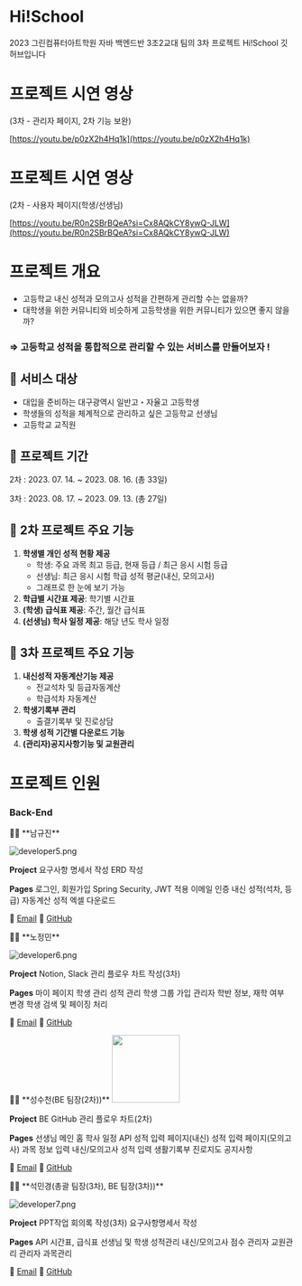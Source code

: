 # Hi!School
2023 그린컴퓨터아트학원 자바 백엔드반 3조2교대 팀의 3차 프로젝트 Hi!School 깃허브입니다

# 프로젝트 시연 영상
(3차 - 관리자 페이지, 2차 기능 보완)

[https://youtu.be/p0zX2h4Hq1k](https://youtu.be/p0zX2h4Hq1k)

# 프로젝트 시연 영상
(2차 - 사용자 페이지(학생/선생님)

[https://youtu.be/R0n2SBrBQeA?si=Cx8AQkCY8ywQ-JLW](https://youtu.be/R0n2SBrBQeA?si=Cx8AQkCY8ywQ-JLW)

# 프로젝트 개요

- 고등학교 내신 성적과 모의고사 성적을 간편하게 관리할 수는 없을까?
- 대학생을 위한 커뮤니티와 비슷하게 고등학생을 위한 커뮤니티가 있으면 좋지 않을까?

### ⇒  고등학교 성적을 통합적으로 관리할 수 있는 서비스를 만들어보자 !

## 📌 서비스 대상

- 대입을 준비하는 대구광역시 일반고・자율고 고등학생
- 학생들의 성적을 체계적으로 관리하고 싶은 고등학교 선생님
- 고등학교 교직원

## 📌 프로젝트 기간

2차 : 2023. 07. 14. ~ 2023. 08. 16. (총 33일)

3차 : 2023. 08. 17. ~ 2023. 09. 13. (총 27일)

## 📌 2차 프로젝트 주요 기능

1. **학생별 개인 성적 현황 제공** 
    - 학생: 주요 과목 최고 등급, 현재 등급 / 최근 응시 시험 등급
    - 선생님: 최근 응시 시험 학급 성적 평균(내신, 모의고사)
    - 그래프로 한 눈에 보기 가능
2. **학급별 시간표 제공**: 학기별 시간표
3. **(학생) 급식표 제공**: 주간, 월간 급식표
4. **(선생님) 학사 일정 제공**: 해당 년도 학사 일정

## 📌 3차 프로젝트 주요 기능

1. **내신성적 자동계산기능 제공**
    - 전교석차 및  등급자동계산
    - 학급석차 자동계산
2. **학생기록부 관리**
    - 출결기록부 및 진로상담
3. **학생 성적 기간별 다운로드 기능**
4. **(관리자)공지사항기능 및 교원관리**

# 프로젝트 인원

### Back-End

<aside>
💁‍♂️ **남규진**

![developer5.png](Hi!School%20bda01938369343ef83967c966a44a6c9/developer5.png)

**Project**
요구사항 명세서 작성
ERD 작성

**Pages**
로그인, 회원가입
Spring Security, JWT 적용
이메일 인증
내신 성적(석차, 등급) 자동계산
성적 엑셀 다운로드

📩 [Email](mailto:gyujin0912@gmail.com)  🔗 [GitHub](https://github.com/Minami0717) 

</aside>

<aside>
💁‍♂️ **노정민**

![developer6.png](Hi!School%20bda01938369343ef83967c966a44a6c9/developer6.png)

**Project**
Notion, Slack 관리
플로우 차트 작성(3차)

**Pages**
마이 페이지
학생 관리
성적 관리
학생 그룹 가입
관리자 학반 정보, 재학 여부 변경
학생 검색 및 페이징 처리

📩 [Email](https://www.notion.so/Hi-School-bda01938369343ef83967c966a44a6c9?pvs=21)  🔗 [GitHub](https://github.com/Junggggggggmin) 

</aside>

<aside>
💁‍♂️ **성수천(BE 팀장(2차))**

<a href="https://github.com/sucheo">
<img src="/assets/118950642/c09a4fe3-397f-4f26-bf79-c1c89293d6e5.png" width="120px" height="120px">
</a>

**Project**
BE GitHub 관리
플로우 차트(2차)

**Pages**
선생님 메인 홈
학사 일정 API
성적 입력 페이지(내신)
성적 입력 페이지(모의고사)
과목 정보 입력
내신/모의고사 성적 입력
생활기록부 진로지도
공지사항

📩 [Email](mailto:3598ysm@gmail.com)  🔗 [GitHub](https://github.com/sucheo) 

</aside>

<aside>
💁‍♀️ **석민경(총괄 팀장(3차), BE 팀장(3차))**

![developer7.png](Hi!School%20bda01938369343ef83967c966a44a6c9/developer7.png)

**Project**
PPT작업
회의록 작성(3차)
요구사항명세서 작성

**Pages**
API 시간표, 급식표
선생님 및 학생 성적관리
내신/모의고사 점수
관리자 교원관리
관리자 과목관리

📩 [Email](mailto:smk93021@gmail.com)  🔗 [GitHub](https://github.com/Kimsukkyung0) 

</aside>
